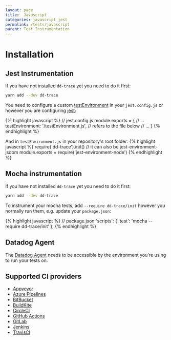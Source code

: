 ```yaml
---
layout: page
title:  Javascript
categories: javascript jest
permalink: /tests/javascript
parent: Test Instrumentation
---
```


# Installation

## Jest Instrumentation

If you have not installed `dd-trace` yet you need to do it first:

```bash
yarn add --dev dd-trace
```

You need to configure a custom [testEnvironment](https://jestjs.io/docs/en/configuration#testenvironment-string) in your `jest.config.js` or however you are configuring [jest](https://jestjs.io/docs/en/configuration):

{% highlight javascript %}
// jest.config.js
module.exports = {
  // ...
  testEnvironment: '<rootDir>/testEnvironment.js', // refers to the file below
  // ...
}
{% endhighlight %}

And in `testEnvironment.js` in your repository's root folder:
{% highlight javascript %}
require('dd-trace').init()
// it can also be jest-environment-jsdom
module.exports = require('jest-environment-node') 
{% endhighlight %}

## Mocha instrumentation

If you have not installed `dd-trace` yet you need to do it first:

```bash
yarn add --dev dd-trace
```

To instrument your mocha tests, add `--require dd-trace/init` however you normally run them, e.g. update your `package.json`:

{% highlight javascript %}
// package.json
'scripts': {
  'test': 'mocha --require dd-trace/init'
},
{% endhighlight %}


## Datadog Agent 

The [Datadog Agent](https://docs.datadoghq.com/agent/) needs to be accessible by the environment you're using to run your tests on.

## Supported CI providers

* [Appveyor](https://www.appveyor.com/)
* [Azure Pipelines](https://azure.microsoft.com/en-us/services/devops/pipelines/)
* [BitBucket](https://bitbucket.org/)
* [BuildKite](https://buildkite.com/)
* [CircleCI](https://circleci.com/)
* [GitHub Actions](https://github.com/features/actions)
* [GitLab](https://docs.gitlab.com/ee/ci/)
* [Jenkins](https://www.jenkins.io/)
* [TravisCI](https://travis-ci.org/)